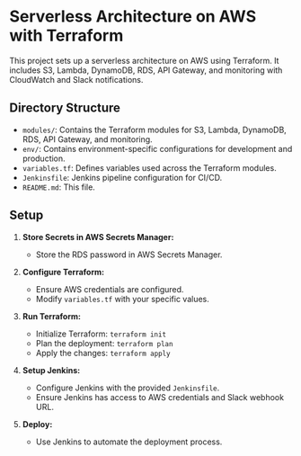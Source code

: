 # Serverless Architecture on AWS with Terraform

This project sets up a serverless architecture on AWS using Terraform. It includes S3, Lambda, DynamoDB, RDS, API Gateway, and monitoring with CloudWatch and Slack notifications.

## Directory Structure

- `modules/`: Contains the Terraform modules for S3, Lambda, DynamoDB, RDS, API Gateway, and monitoring.
- `env/`: Contains environment-specific configurations for development and production.
- `variables.tf`: Defines variables used across the Terraform modules.
- `Jenkinsfile`: Jenkins pipeline configuration for CI/CD.
- `README.md`: This file.

## Setup

1. **Store Secrets in AWS Secrets Manager:**
   - Store the RDS password in AWS Secrets Manager.

2. **Configure Terraform:**
   - Ensure AWS credentials are configured.
   - Modify `variables.tf` with your specific values.

3. **Run Terraform:**
   - Initialize Terraform: `terraform init`
   - Plan the deployment: `terraform plan`
   - Apply the changes: `terraform apply`

4. **Setup Jenkins:**
   - Configure Jenkins with the provided `Jenkinsfile`.
   - Ensure Jenkins has access to AWS credentials and Slack webhook URL.

5. **Deploy:**
   - Use Jenkins to automate the deployment process.
